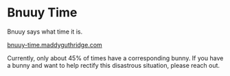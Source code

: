 # Bnuuy Time

Bnuuy says what time it is.

[bnuuy-time.maddyguthridge.com](https://bnuuy-time.maddyguthridge.com)

Currently, only about 45% of times have a corresponding bunny. If you have a
bunny and want to help rectify this disastrous situation, please reach out.

